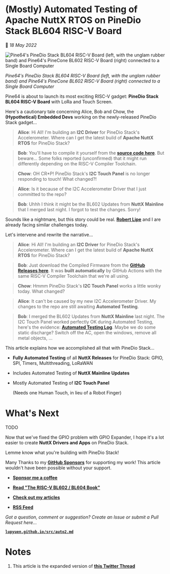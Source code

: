 # (Mostly) Automated Testing of Apache NuttX RTOS on PineDio Stack BL604 RISC-V Board

📝 _18 May 2022_

![Pine64's PineDio Stack BL604 RISC-V Board (left, with the unglam rubber band) and Pine64's PineCone BL602 RISC-V Board (right) connected to a Single Board Computer](https://lupyuen.github.io/images/auto2-title.jpg)

_Pine64's PineDio Stack BL604 RISC-V Board (left, with the unglam rubber band) and Pine64's PineCone BL602 RISC-V Board (right) connected to a Single Board Computer_

Pine64 is about to launch its most exciting RISC-V gadget: __PineDio Stack BL604 RISC-V Board__ with LoRa and Touch Screen.

Here's a cautionary tale concerning Alice, Bob and Chow, the __(Hypothetical) Embedded Devs__ working on the newly-released PineDio Stack gadget...

> __Alice__: Hi All! I'm building an __I2C Driver__ for PineDio Stack's Accelerometer. Where can I get the latest build of __Apache NuttX RTOS__ for PineDio Stack?

> __Bob__: You'll have to compile it yourself from the [__source code here__](https://github.com/lupyuen/incubator-nuttx/tree/pinedio). But beware... Some folks reported (unconfirmed) that it might run differently depending on the RISC-V Compiler Toolchain.

> __Chow__: OH CR*P! PineDio Stack's __I2C Touch Panel__ is no longer responding to touch! What changed?!

> __Alice__: Is it because of the I2C Accelerometer Driver that I just committed to the repo?

> __Bob__: Uhhh I think it might be the BL602 Updates from __NuttX Mainline__ that I merged last night. I forgot to test the changes. Sorry!

Sounds like a nightmare, but this story could be real. [__Robert Lipe__](https://www.robertlipe.com/) and I are already facing similar challenges today.

Let's intervene and rewrite the narrative...

> __Alice__: Hi All! I'm building an __I2C Driver__ for PineDio Stack's Accelerometer. Where can I get the latest build of __Apache NuttX RTOS__ for PineDio Stack?

> __Bob__: Just download the Compiled Firmware from the [__GitHub Releases here__](https://github.com/lupyuen/incubator-nuttx/releases?q=pinedio&expanded=true). It was __built automatically__ by GitHub Actions with the same RISC-V Compiler Toolchain that we're all using.

> __Chow__: Hmmm PineDio Stack's __I2C Touch Panel__ works a little wonky today. What changed?

> __Alice__: It can't be caused by my new I2C Accelerometer Driver. My changes to the repo are still awaiting __Automated Testing__.

> __Bob__: I merged the BL602 Updates from __NuttX Mainline__ last night. The I2C Touch Panel worked perfectly OK during Automated Testing, here's the evidence: [__Automated Testing Log__](https://github.com/lupyuen/incubator-nuttx/releases/tag/pinedio-2022-05-10). Maybe we do some static discharge? Switch off the AC, open the windows, remove all metal objects, ...

This article explains how we accomplished all that with PineDio Stack...

-   __Fully Automated Testing__ of all __NuttX Releases__ for PineDio Stack: GPIO, SPI, Timers, Multithreading, LoRaWAN

-   Includes Automated Testing of __NuttX Mainline Updates__

-   Mostly Automated Testing of __I2C Touch Panel__

    (Needs one Human Touch, in lieu of a Robot Finger)

# What's Next

TODO

Now that we've fixed the GPIO problem with GPIO Expander, I hope it's a lot easier to create __NuttX Drivers and Apps__ on PineDio Stack.

Lemme know what you're building with PineDio Stack!

Many Thanks to my [__GitHub Sponsors__](https://github.com/sponsors/lupyuen) for supporting my work! This article wouldn't have been possible without your support.

-   [__Sponsor me a coffee__](https://github.com/sponsors/lupyuen)

-   [__Read "The RISC-V BL602 / BL604 Book"__](https://lupyuen.github.io/articles/book)

-   [__Check out my articles__](https://lupyuen.github.io)

-   [__RSS Feed__](https://lupyuen.github.io/rss.xml)

_Got a question, comment or suggestion? Create an Issue or submit a Pull Request here..._

[__`lupyuen.github.io/src/auto2.md`__](https://github.com/lupyuen/lupyuen.github.io/blob/master/src/auto2.md)

# Notes

1.  This article is the expanded version of [__this Twitter Thread__](https://twitter.com/MisterTechBlog/status/1519541046803271682)
